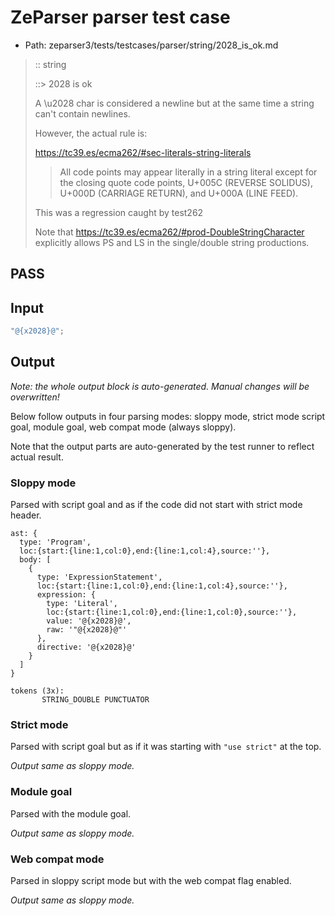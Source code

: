 # ZeParser parser test case

- Path: zeparser3/tests/testcases/parser/string/2028_is_ok.md

> :: string
>
> ::> 2028 is ok
>
> A \u2028 char is considered a newline but at the same time a string can't contain newlines.
>
> However, the actual rule is:
>
> https://tc39.es/ecma262/#sec-literals-string-literals
>
> > All code points may appear literally in a string literal except for the closing quote code points, U+005C (REVERSE SOLIDUS), U+000D (CARRIAGE RETURN), and U+000A (LINE FEED).
>
> This was a regression caught by test262
>
> Note that https://tc39.es/ecma262/#prod-DoubleStringCharacter explicitly allows PS and LS in the single/double string productions.

## PASS

## Input

`````js
"@{x2028}@";
`````

## Output

_Note: the whole output block is auto-generated. Manual changes will be overwritten!_

Below follow outputs in four parsing modes: sloppy mode, strict mode script goal, module goal, web compat mode (always sloppy).

Note that the output parts are auto-generated by the test runner to reflect actual result.

### Sloppy mode

Parsed with script goal and as if the code did not start with strict mode header.

`````
ast: {
  type: 'Program',
  loc:{start:{line:1,col:0},end:{line:1,col:4},source:''},
  body: [
    {
      type: 'ExpressionStatement',
      loc:{start:{line:1,col:0},end:{line:1,col:4},source:''},
      expression: {
        type: 'Literal',
        loc:{start:{line:1,col:0},end:{line:1,col:0},source:''},
        value: '@{x2028}@',
        raw: '"@{x2028}@"'
      },
      directive: '@{x2028}@'
    }
  ]
}

tokens (3x):
       STRING_DOUBLE PUNCTUATOR
`````

### Strict mode

Parsed with script goal but as if it was starting with `"use strict"` at the top.

_Output same as sloppy mode._

### Module goal

Parsed with the module goal.

_Output same as sloppy mode._

### Web compat mode

Parsed in sloppy script mode but with the web compat flag enabled.

_Output same as sloppy mode._
